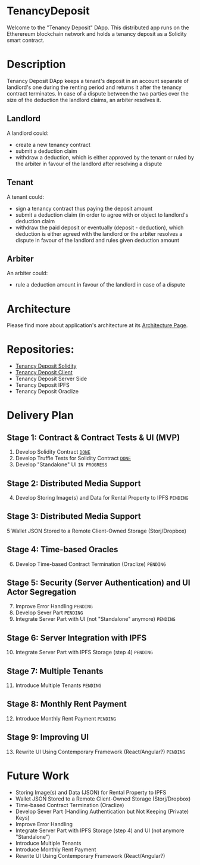 # TenancyDeposit
Welcome to the "Tenancy Deposit" DApp. This distributed app runs on the Etherereum blockchain network and holds a tenancy deposit as a Solidity smart contract.

# Description
Tenancy Deposit DApp keeps a tenant's deposit in an account separate of landlord's one during the renting period and returns it after the tenancy contract terminates.
In case of a dispute between the two parties over the size of the deduction the landlord claims, an arbiter resolves it.

## Landlord
A landlord could:
* create a new tenancy contract
* submit a deduction claim
* withdraw a deduction, which is either approved by the tenant or ruled by the arbiter in favour of the landlord after resolving a dispute

## Tenant
A tenant could:
* sign a tenancy contract thus paying the deposit amount
* submit a deduction claim (in order to agree with or object to landlord's deduction claim
* withdraw the paid deposit or eventually (deposit - deduction), which deduction is either agreed with the landlord or the arbiter resolves a dispute in favour of the landlord and rules given deduction amount

## Arbiter
An arbiter could:
* rule a deduction amount in favour of the landlord in case of a dispute</li>

# Architecture
Please find more about application's architecture at its [Architecture Page](Architecture.md).

# Repositories:
* [Tenancy Deposit Solidity](https://github.com/nvasilev/tenancy-deposit-sol)
* [Tenancy Deposit Client](https://github.com/nvasilev/tenancy-deposit-client)
* Tenancy Deposit Server Side
* Tenancy Deposit IPFS
* Tenancy Deposit Oraclize

# Delivery Plan
## Stage 1: Contract & Contract Tests & UI (MVP)
1. Develop Solidity Contract [`DONE`](https://github.com/nvasilev/tenancy-deposit-sol/blob/master/contracts/TenancyDeposit.sol)
2. Develop Truffle Tests for Solidity Contract [`DONE`](https://github.com/nvasilev/tenancy-deposit-sol/blob/master/test/TestTenancyDeposit.js)
3. Develop "Standalone" UI `IN PROGRESS`
## Stage 2: Distributed Media Support
4. Develop Storing Image(s) and Data for Rental Property to IPFS `PENDING`
## Stage 3: Distributed Media Support
5 Wallet JSON Stored to a Remote Client-Owned Storage (Storj/Dropbox)
## Stage 4: Time-based Oracles
6. Develop Time-based Contract Termination (Oraclize) `PENDING`
## Stage 5: Security (Server Authentication) and UI Actor Segregation
7. Improve Error Handling `PENDING`
8. Develop Sever Part `PENDING`
9. Integrate Server Part with UI (not "Standalone" anymore) `PENDING`
## Stage 6: Server Integration with IPFS
10. Integrate Server Part with IPFS Storage (step 4) `PENDING`
## Stage 7: Multiple Tenants
11. Introduce Multiple Tenants `PENDING`
## Stage 8: Monthly Rent Payment
12. Introduce Monthly Rent Payment `PENDING`
## Stage 9: Improving UI
13. Rewrite UI Using Contemporary Framework (React/Angular?) `PENDING`

# Future Work
* Storing Image(s) and Data (JSON) for Rental Property to IPFS
* Wallet JSON Stored to a Remote Client-Owned Storage (Storj/Dropbox) 
* Time-based Contract Termination (Oraclize)
* Develop Sever Part (Handling Authentication but Not Keeping (Private) Keys)
* Improve Error Handling
* Integrate Server Part with IPFS Storage (step 4) and UI (not anymore "Standalone")
* Introduce Multiple Tenants
* Introduce Monthly Rent Payment
* Rewrite UI Using Contemporary Framework (React/Angular?)
